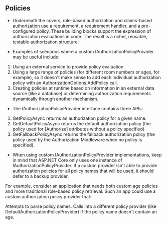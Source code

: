 
## Policies 


- Underneath the covers, role-based authorization and claims-based authorization use a requirement, a requirement handler, and a pre-configured policy. These building blocks support the expression of authorization evaluations in code. The result is a richer, reusable, testable authorization structure.

- Examples of scenarios where a custom IAuthorizationPolicyProvider may be useful include:

1. Using an external service to provide policy evaluation.
2. Using a large range of policies (for different room numbers or ages, for example), so it doesn't make sense to add each individual authorization policy with an AuthorizationOptions.AddPolicy call.
3. Creating policies at runtime based on information in an external data source (like a database) or determining authorization requirements dynamically through another mechanism.


- The IAuthorizationPolicyProvider interface contains three APIs:

1. GetPolicyAsync returns an authorization policy for a given name.
2. GetDefaultPolicyAsync returns the default authorization policy (the policy used for [Authorize] attributes without a policy specified)
3. GetFallbackPolicyAsync returns the fallback authorization policy (the policy used by the Authorization Middleware when no policy is specified).

- When using custom IAuthorizationPolicyProvider implementations, keep in mind that ASP.NET Core only uses one instance of IAuthorizationPolicyProvider. If a custom provider isn't able to provide authorization policies for all policy names that will be used, it should defer to a backup provider.

For example, consider an application that needs both custom age policies and more traditional role-based policy retrieval. Such an app could use a custom authorization policy provider that:

Attempts to parse policy names.
Calls into a different policy provider (like DefaultAuthorizationPolicyProvider) if the policy name doesn't contain an age.
